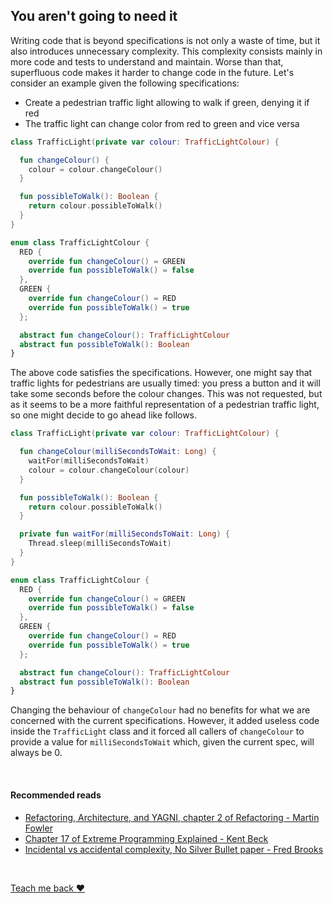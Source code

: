 ## You aren't going to need it
Writing code that is beyond specifications is not only a waste of time, but it also introduces unnecessary complexity.
This complexity consists mainly in more code and tests to understand and maintain. Worse than that, superfluous code
makes it harder to change code in the future. Let's consider an example given the following specifications:
* Create a pedestrian traffic light allowing to walk if green, denying it if red
* The traffic light can change color from red to green and vice versa

```kotlin
class TrafficLight(private var colour: TrafficLightColour) {

  fun changeColour() {
    colour = colour.changeColour()
  }

  fun possibleToWalk(): Boolean {
    return colour.possibleToWalk()
  }
}

enum class TrafficLightColour {
  RED {
    override fun changeColour() = GREEN
    override fun possibleToWalk() = false
  },
  GREEN {
    override fun changeColour() = RED
    override fun possibleToWalk() = true
  };

  abstract fun changeColour(): TrafficLightColour
  abstract fun possibleToWalk(): Boolean
}
```

The above code satisfies the specifications. However, one might say that traffic lights for pedestrians are usually timed: you press
a button and it will take some seconds before the colour changes. This was not requested, but as it seems to be a more
faithful representation of a pedestrian traffic light, so one might decide to go ahead like follows.

```kotlin
class TrafficLight(private var colour: TrafficLightColour) {

  fun changeColour(milliSecondsToWait: Long) {
    waitFor(milliSecondsToWait)
    colour = colour.changeColour(colour)
  }

  fun possibleToWalk(): Boolean {
    return colour.possibleToWalk()
  }

  private fun waitFor(milliSecondsToWait: Long) {
    Thread.sleep(milliSecondsToWait)
  }
}

enum class TrafficLightColour {
  RED {
    override fun changeColour() = GREEN
    override fun possibleToWalk() = false
  },
  GREEN {
    override fun changeColour() = RED
    override fun possibleToWalk() = true
  };

  abstract fun changeColour(): TrafficLightColour
  abstract fun possibleToWalk(): Boolean
}
```

Changing the behaviour of `changeColour` had no benefits for what we are concerned with the current specifications. However,
it added useless code inside the `TrafficLight` class and it forced all callers of `changeColour` to provide a value for
`milliSecondsToWait` which, given the current spec, will always be 0.

<br/>  

#### Recommended reads
* [Refactoring, Architecture, and YAGNI, chapter 2 of Refactoring - Martin Fowler](https://www.goodreads.com/en/book/show/44936.Refactoring)    
* [Chapter 17 of Extreme Programming Explained - Kent Beck](https://www.goodreads.com/book/show/67833.Extreme_Programming_Explained)  
* [Incidental vs accidental complexity, No Silver Bullet paper - Fred Brooks](https://en.wikipedia.org/wiki/No_Silver_Bullet)

<br/>  

[Teach me back ❤️](/introduction/introduction.html#teach-me-back)